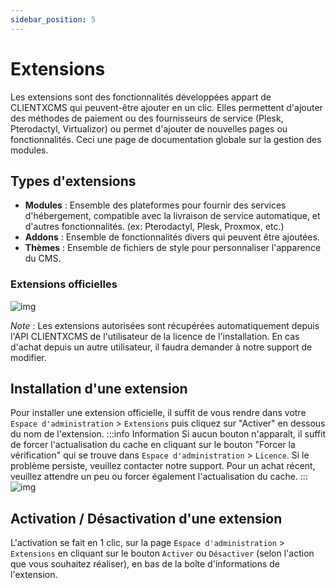 ```yaml
---
sidebar_position: 5
---
```


# Extensions

Les extensions sont des fonctionnalités développées appart de CLIENTXCMS qui peuvent-être ajouter en un clic. Elles permettent d'ajouter des méthodes de paiement ou des fournisseurs de service (Plesk, Pterodactyl, Virtualizor) ou permet d'ajouter de nouvelles pages ou fonctionnalités.
Ceci une page de documentation globale sur la gestion des modules.

## Types d'extensions

- **Modules** : Ensemble des plateformes pour fournir des services d'hébergement, compatible avec la livraison de service automatique, et d'autres fonctionnalités. (ex: Pterodactyl, Plesk, Proxmox, etc.)
- **Addons** : Ensemble de fonctionnalités divers qui peuvent être ajoutées.
- **Thèmes** : Ensemble de fichiers de style pour personnaliser l'apparence du CMS.

### Extensions officielles
![img](/img/next_gen/extensions/image_1.png)

*Note* : Les extensions autorisées sont récupérées automatiquement depuis l'API CLIENTXCMS de l'utilisateur de la licence de l'installation. En cas d'achat depuis un autre utilisateur, il faudra demander à notre support de modifier.

## Installation d'une extension
Pour installer une extension officielle, il suffit de vous rendre dans votre `Espace d'administration` > `Extensions` puis cliquez sur "Activer" en dessous du nom de l'extension.
:::info Information
Si aucun bouton n'apparaît, il suffit de forcer l'actualisation du cache en cliquant sur le bouton "Forcer la vérification" qui se trouve dans `Espace d'administration` > `Licence`.
Si le problème persiste, veuillez contacter notre support.
Pour un achat récent, veuillez attendre un peu ou forcer également l'actualisation du cache.
:::
![img](/img/next_gen/extensions/image_2.png)

## Activation / Désactivation d'une extension
L'activation se fait en 1 clic, sur la page `Espace d'administration` > `Extensions` en cliquant sur le bouton `Activer` ou `Désactiver` (selon l'action que vous souhaitez réaliser), en bas de la boîte d'informations de l'extension.
